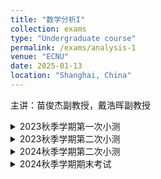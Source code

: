 ```yaml
---
title: "数学分析I"
collection: exams
type: "Undergraduate course"
permalink: /exams/analysis-1
venue: "ECNU"
date: 2025-01-13
location: "Shanghai, China"
---
```

主讲：苗俊杰副教授，戴浩晖副教授

<details markdown="1">
  <summary> 2023秋季学期第一次小测</summary>
  
**第1题[20分]** 判断下列陈述是否正确，并简述理由（判断2分，理由3分）
1. 给定数列\\(\\{a_n\\}\\)和实数\\(a\\)，若对任意\\(\varepsilon>0\\)，在\\(U(a,\varepsilon)\\)中总包含\\(\\{a_n\\}\\)中的无穷多项，则数列\\(\\{a_n\\}\\)以\\(a\\)为极限；
2. \\(f(x)=\max\\{\|x\|,e^x\\},x\in\mathbb{R}\\)是一个初等函数；
3. 给定数列\\(\\{a_n\\}\\)，若对任意\\(\varepsilon>0\\)，存在\\(N>0\\)使得对\\(n>N\\)都有\\(\|a_n-a_{2n}\|<\varepsilon\\)，则数列\\(\\{a_n\\}\\)收敛；
4. 存在一个数列\\(\\{a_n\\}\\)，对任意\\(a\in[0,1]\\)，都存在一个子列\\(\\{a_{n_{k}}\\}\\)使得\\(\lim\limits_{k\to +\infty}a_{n_{k}}=a.\\)

**第2题[10分]** 写出下确界的定义，并对给定的非空有界集合\\(A\\)与\\(B\\)，证明\\(\inf(A\cup B)=\min\\{\inf A,\inf B\\}.\\)

**第3题[10分]** 给定数列\\(\\{a_n\\}\\)和实数\\(a\\)，若对任意\\(k\in\mathbb{N}_ +\\)，存在\\(N>0\\)，使得对任意\\(n>N\\)，都有\\(\|a_n-a\|<\dfrac{1}{10^k}\\). 证明\\(\lim\limits_{n\to+\infty}a_n=a.\\) 

**第4题[10分]** 写出数列极限的\\(\varepsilon-N\\)定义，并用其证明\\(\lim\limits_{n\to+\infty}\dfrac{6n^2+7}{4n^2+4n+1}=\dfrac{3}{2}.\\)

**第5题[10分]** 证明数集\\(\\{x\in\mathbb{Q}:x^2\le 2\\}\\)没有最大元.

**第6题[10分]** 写出非正常极限\\(\lim\limits_{n\to+\infty}a_n=\infty\\)的定义，并用其证明\\(\lim\limits_{n\to+\infty} (-n)^n=\infty\\).

**第7题[10分]** 设\\[a_n=\sqrt{1+\sqrt{2+\cdots+\sqrt{n}}}\\]证明\\(\\{a_n\\}\\)收敛.

**第8题[10分]** 设\\(x_1=a>0,x_{n+1}=10\sqrt{x_n},n=1,2,\cdots\\)，求数列\\(\\{x_n\\}\\)的极限.

**第9题[10分]** 叙述数列收敛的柯西准则，并用其证明\\(\\{\sin n\\}\\)不收敛.

</details>
<details markdown="1">
  <summary> 2023秋季学期第二次小测</summary>
  
**第7题[10分]** 证明\\(\lim\limits_{x\to -\infty}f(x)=\infty\\)的充要条件是：对任意单调减且趋于\\(-\infty\\)的数列\\(\\{x_n\\}\\)都有\\(\lim\limits_{n\to \infty}f(x_n)=\infty\\).

**第8题[10分]** \\(f(x)\\)定义在\\([a,b]\\)上，对每一点\\(x_0\in[a,b]\\)满足：\\(\forall \varepsilon,\ \exists\ \delta>0\\)，当\\(x\in(x_0-\delta,x_0+\delta)\cap[a,b] \\)时\\(f(x)>f(x_0)-\varepsilon\\). 证明：\\(f(x)\\)在\\([a,b]\\)上能取得最小值.

</details>

<details markdown="1">
  <summary>2024秋季学期第二次小测</summary>

**第1题[30分]** 判断下列陈述是否正确，并简述理由
1. 设 \\( A \in \mathbb{R} \\), 且 \\( \forall n \in \mathbb{N} \\), 存在 \\( \delta > 0 \\), 当 \\( 0 < \|x - x_0\| < \delta \\) 时成立 \\( \|f(x) - A\| < \dfrac{1}{n} \\), 则 \\( \lim\limits_{x \to x_0} f(x) = A \\).  
2. 若 \\( f(x) \\) 在 \\( x_0 \\) 的某空心邻域内有定义且 \\( \lim\limits_{x \to x_0} \|f(x)\| \\) 存在，则 \\( \lim\limits_{x \to x_0} f(x) \\) 也存在.  
3. 若存在正数 \\( \varepsilon_0 \\) 和两个数列 \\( \\{x_n\\} \\), \\( \\{y_n\\} \\) 满足 \\( x_n \to x_0 \\), \\( y_n \to x_0 \\), 且 \\( \forall n \in \mathbb{N}_ + \\), \\( \|f(x_n) - f(y_n)\| \geq \varepsilon_0 \\), 则 \\( \lim\limits_{x \to x_0} f(x) \\) 不存在.  
4. 若 \\( f(x) \\) 在点 \\( x_0 \\) 的某空心邻域内单调有界，则 \\( f(x) \\) 在点 \\( x_0 \\) 处的极限存在.  
5. 设 \\( f(x) \\) 定义在 \\( (1,+\infty) \\) 上，且当 \\( x \to +\infty \\) 时 \\( f(x) \\) 不是无穷大量，则存在数列 \\( \\{x_n\\} \subset (1,+\infty) \\), 使得 \\( x_n \to +\infty \\) 且数列 \\( \\{f(x_n)\\} \\) 有界.  

**第2题[30分]** 计算题 
1. 求极限 \\( \lim\limits_{x \to +\infty} (\sqrt{x+1} - \sqrt{x}) \cos x \\).  
2. 求极限 \\( \lim\limits_{x \to 0} \dfrac{\tan x - \sin x}{x^2 \sin 2x} \\).  
3. 求极限 \\( \lim\limits_{x \to 0} \left( \dfrac{1+2x}{1-x} \right)^{\cot x} \\).  
4. 求极限 \\( \lim\limits_{x \to +\infty} \left( \dfrac{[x]}{x} + \left[ \dfrac{1}{x} \right] \right) \\), 其中 \\( [ \cdot ] \\) 表示向下取整.  
5. 求函数 \\( f(x) = \dfrac{x^3 + 2}{x^2(x-1)} \\) 的渐近线.  

**第3题[10分]** 判断函数 \\( f(x) = \dfrac{\sin x}{x^2} + \dfrac{x+2}{(x^2-4)(x+1)} \\) 的间断点，并指明其类型.  

**第4题[10分]** 设函数 \\( f(x) \\) 在 \\( [a,b] \\) 上有定义，\\( \forall x \in (a,b) \\), 且 \\( \forall x,y \in [a,b] \\), \\( x \neq y \\) 时有 \\( \|f(x) - f(y)\| < \|x - y\| \\). 证明：存在唯一的点 \\( \xi \in [a,b] \\), 使得 \\( f(\xi) = \xi \\).  

**第5题[10分]** 设函数 \\( f(x) \\) 定义在 \\( \mathbb{R} \\) 上，且在 \\( x = 0 \\) 处连续. 若存在 \\( a \in (0,1) \\) 满足 \\( \forall x \in \mathbb{R} \\) 有 \\( f(ax) = f(x) \\), 证明：\\( f(x) = f(0) \\), \\( \forall x \in \mathbb{R} \\).  

**第6题[10分]** 设 \\( f(x) \\) 在 \\( U^o(0,1) \\) 上有定义，满足 \\( \lim\limits_{x \to 0} f(x) = 0 \\) 且 \\( f(x) - f\left(\dfrac{x}{2}\right) = o(x) \\) (\\( x \to 0 \\)). 证明：\\( f(x) = o(x) \\) (\\( x \to 0 \\)).  

</details>

<details markdown="1">
  <summary>2024秋季学期期末考试</summary>

**第1题[16分]** 判断下列命题是否正确并给出理由（每题4分）  
1. 若 \\(\forall n \in \mathbb{N}^+\\)，\\(\exists \delta > 0\\)，\\(\forall x \in (x_0 - \delta, x_0) \cup (x_0, x_0 + \delta)\\)，\\(\|f(x) - A\| < \dfrac{1}{\sqrt{n}}\\)，则 \\(\lim\limits_{x \to x_0} f(x) = A\\).  
2. 任意数列必有收敛子列.  
3. 若 \\(f(x)\\) 在 \\((a, b]\\) 上一致连续，则 \\(\lim\limits_{x \to a^+} f(x)\\) 存在.  
4. 设 \\(D(x)\\) 为 Dirichlet 函数，则存在函数 \\(F(x)\\)，使得 \\(F'(x) = D(x)\\).  

**第2题[20分]** 计算下列极限或导数
1. 求 \\(\lim\limits_{n \to \infty} \left( 1 + \dfrac{1}{2n+1} \right)^n\\).  
2. 求 \\(\lim\limits_{x \to 0} \dfrac{(1+x)^{\frac{1}{3}}-1}{\ln(1+x)}\\).  
3. 求 \\(\lim\limits_{x \to 0} \left( \dfrac{1}{\sin^2 x} - \dfrac{1}{x^2} \right)\\).  
4. 计算 \\(f'(x)\\)，其中 \\(\displaystyle f(x) = \begin{cases} x^2 \cos \frac{1}{x} & x \neq 0 \\\ 0 & x = 0 \end{cases}\\).  

**第3题[6分]**  证明： \\(\tan x + \sin x > 2x\\)， \\(\forall x \in \left(0, \dfrac{\pi}{2}\right)\\).  

**第4题[8分]**  研究 \\(\displaystyle f(x) = \frac{(\ln x)^2}{x}\\) 有哪些极值？若是最值也请指出.  

**第5题[8分]**  设 \\(\displaystyle a_n = \sin 1 + \frac{\sin 2}{2^2} + \cdots + \frac{\sin n}{n^2}\\)，证明： \\(\\{a_n\\}\\) 收敛.  

**第6题[8分]**  设 \\(f\\) 是在开区间 \\(I\\) 上的凸函数， \\(g\\) 是在开区间 \\(J\\) 上的严格单增凸函数， \\(f(I) \subset J\\)，若 \\(g \circ f\\) 在 \\(I\\) 上存在最大值，证明： \\(f\\) 是常值函数.  
**第7题[8分]**  设 \\(f(x)\\) 在 \\([a, b]\\) 上一阶连续可导，在 \\((a, b)\\) 上二阶可导且存在一个极值点，证明：存在 \\(\xi \in (a, b)\\)，使得 \\(\displaystyle \|f(b) - f(a)\| \leq \frac{(b-a)^2}{2} \|f''(\xi)\|\\).  

**第8题[8分]**  设 \\(f(x)\\) 是定义在 \\((-\infty, +\infty)\\) 上的连续函数，且 \\(\displaystyle \lim\limits_{x \to \infty} f(x) = A\\)，证明： \\(f(x)\\) 必在 \\((-\infty, +\infty)\\) 上存在最值.  

**第9题[8分]**  设 \\(f(x)\\) 在 \\([a, b]\\) 上连续，在 \\((a, b)\\) 上可导，且 \\(f(x)\\) 不是线性函数，证明：存在 \\(\xi_1, \xi_2 \in (a, b)\\)，使得 \\(\displaystyle f'(\xi_1) > \frac{f(b)-f(a)}{b-a}\\), \\(\displaystyle f'(\xi_2) < \frac{f(b)-f(a)}{b-a}\\).  

**第10题[10分]**  用有限覆盖定理证明聚点定理.  

</details>
